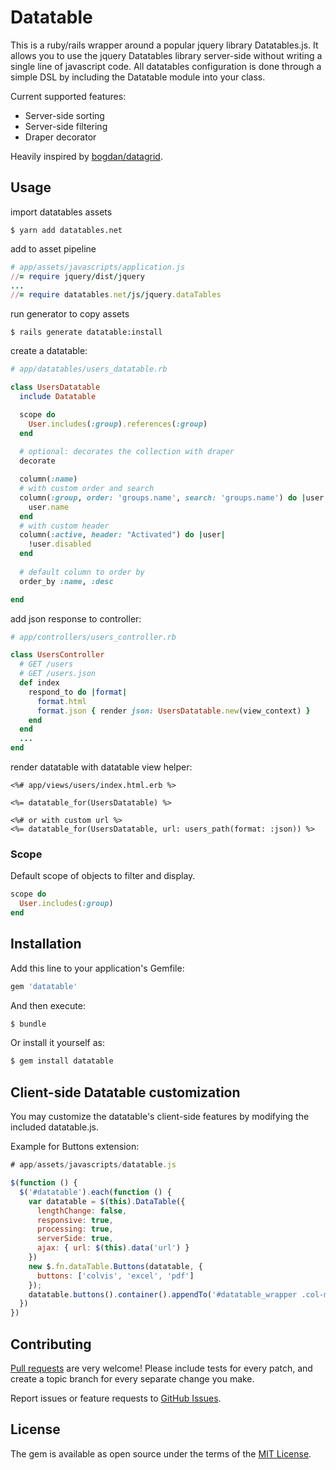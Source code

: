 # Datatable
This is a ruby/rails wrapper around a popular jquery library Datatables.js. It allows you to use the jquery Datatables library server-side without writing a single line of javascript code. All datatables configuration is done through a simple DSL by including the Datatable module into your class.

Current supported features:
* Server-side sorting
* Server-side filtering
* Draper decorator

Heavily inspired by [bogdan/datagrid](https://github.com/bogdan/datagrid/tree/master/lib/datagrid).

## Usage

import datatables assets
```console
$ yarn add datatables.net
```

add to asset pipeline
``` ruby
# app/assets/javascripts/application.js
//= require jquery/dist/jquery
...
//= require datatables.net/js/jquery.dataTables
```

run generator to copy assets
```console
$ rails generate datatable:install
```

create a datatable:
``` ruby
# app/datatables/users_datatable.rb

class UsersDatatable
  include Datatable

  scope do
    User.includes(:group).references(:group)
  end
  
  # optional: decorates the collection with draper
  decorate

  column(:name)
  # with custom order and search
  column(:group, order: 'groups.name', search: 'groups.name') do |user|
    user.name
  end
  # with custom header
  column(:active, header: "Activated") do |user|
    !user.disabled
  end
  
  # default column to order by
  order_by :name, :desc

end
```

add json response to controller:
``` ruby
# app/controllers/users_controller.rb

class UsersController
  # GET /users
  # GET /users.json
  def index
    respond_to do |format|
      format.html
      format.json { render json: UsersDatatable.new(view_context) }
    end
  end
  ...
end
```

render datatable with datatable view helper:
``` erb
<%# app/views/users/index.html.erb %>

<%= datatable_for(UsersDatatable) %>

<%# or with custom url %>
<%= datatable_for(UsersDatatable, url: users_path(format: :json)) %>
```

### Scope

Default scope of objects to filter and display.

``` ruby
scope do
  User.includes(:group)
end
```

## Installation
Add this line to your application's Gemfile:

```ruby
gem 'datatable'
```

And then execute:
```bash
$ bundle
```

Or install it yourself as:
```bash
$ gem install datatable
```

## Client-side Datatable customization
You may customize the datatable's client-side features by modifying the included datatable.js.

Example for Buttons extension:

``` js
# app/assets/javascripts/datatable.js

$(function () {
  $('#datatable').each(function () {
    var datatable = $(this).DataTable({
      lengthChange: false,
      responsive: true,
      processing: true,
      serverSide: true,
      ajax: { url: $(this).data('url') }
    })
    new $.fn.dataTable.Buttons(datatable, {
      buttons: ['colvis', 'excel', 'pdf']
    });
    datatable.buttons().container().appendTo('#datatable_wrapper .col-md-6:eq(0)')
  })
})
```


## Contributing
[Pull requests](https://github.com/brolycjw/datatable/pulls) are very welcome! Please include tests for every patch, and create a topic branch for every separate change you make.

Report issues or feature requests to [GitHub Issues](https://github.com/brolycjw/datatable/issues).

## License
The gem is available as open source under the terms of the [MIT License](https://opensource.org/licenses/MIT).
